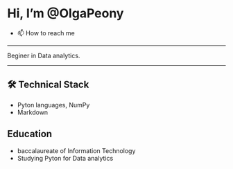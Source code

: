 # Hi, I’m @OlgaPeony

- 📫 How to reach me
---

Beginer in Data analytics. 

---

## 🛠 Technical Stack
*   Pyton languages, NumPy
*   Markdown



## Education
*   baccalaureate of Information Technology
*   Studying Pyton for Data analytics






<!---
OlgaPeony/OlgaPeony is a ✨ special ✨ repository because its `README.md` (this file) appears on your GitHub profile.
You can click the Preview link to take a look at your changes.
--->
